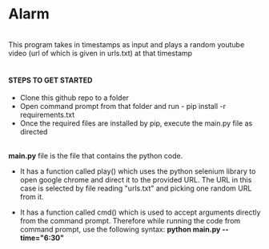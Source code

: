 # Alarm
<br>
This program takes in timestamps as input and plays a random youtube video (url of which is given in urls.txt) at that timestamp
<br /><br />

#### STEPS TO GET STARTED<br/>
* Clone this github repo to a folder<br />
* Open command prompt from that folder and run - pip install -r requirements.txt<br />
* Once the required files are installed by pip, execute the main.py file as directed
<br /><br />

**main.py** file is the file that contains the python code. <br />
* It has a function called play() which uses the python selenium library to open google chrome and direct it to the provided URL. The URL in this case is selected by file reading "urls.txt" and picking one random URL from it.<br />

* It has a function called cmd() which is used to accept arguments directly from the command prompt. Therefore while running the code from command prompt, use the following syntax: **python main.py --time="6:30"**

